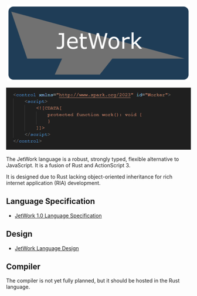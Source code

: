 <p align="center">
  <img src="./assets/logo.png" width="500">
</p>

<p align="center">
  <img src="./snippets/spark-control.png" width="561">
</p>

The JetWork language is a robust, strongly typed, flexible alternative to JavaScript. It is a fusion of Rust and ActionScript 3.

It is designed due to Rust lacking object-oriented inheritance for rich internet application (RIA) development.

## Language Specification

* [JetWork 1.0 Language Specification](spec/spec-1.0.md)

## Design

* [JetWork Language Design](design/design.md)

## Compiler

The compiler is not yet fully planned, but it should be hosted in the Rust language.